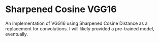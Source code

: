 # Sharpened Cosine VGG16
An implementation of VGG16 using Sharpened Cosine Distance as a replacement for convolutions. I will likely provided a pre-trained model, eventually.
